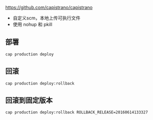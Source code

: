 https://github.com/capistrano/capistrano

- 自定义scm，本地上传可执行文件
- 使用 nohup 和 pkill

## 部署
```
cap production deploy
```
## 回滚
```
cap production deploy:rollback
```
## 回滚到固定版本
```
cap production deploy:rollback ROLLBACK_RELEASE=20160614133327
```
